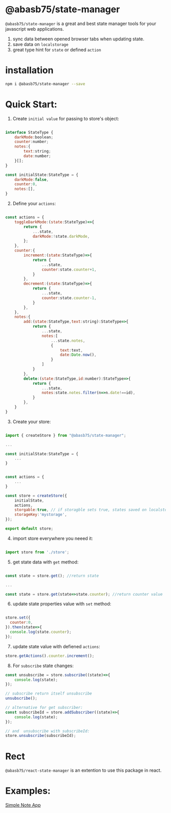 # @abasb75/state-manager
`@abasb75/state-manager` is a great and best state manager tools for your javascript web applications.  
1. sync data between opened browser tabs when updating state.
2. save data on `localstorage`
3. great type hint for `state` or defined `action`

# installation

```sh
npm i @abasb75/state-manager --save
```

# Quick Start:

1. Create `initial value`  for passing to store's object:

```javascript

interface StateType {
    darkMode:boolean;
    counter:number;
    notes:{
        text:string;
        date:number;
    }[];
}

const initialState:StateType = {
    darkMode:false,
    counter:0,
    notes:[],
}

```


2. Define your `actions`:

```javascript

const actions = {
    toggleDarkMode:(state:StateType)=>{
        return {
            ...state,
            darkMode:!state.darkMode,
        };
    },
    counter:{
        increment:(state:StateType)=>{
            return {
                ...state,
                counter:state.counter+1,
            }
        },
        decrement:(state:StateType)=>{
            return {
                ...state,
                counter:state.counter-1,
            }
        },
    },
    notes:{
        add:(state:StateType,text:string):StateType=>{
            return {
                ...state,
                notes:[
                    ...state.notes,
                    {
                        text:text,
                        date:Date.now(),
                    }
                ]
            }
        },
        delete:(state:StateType,id:number):StateType=>{
            return {
                ...state,
                notes:state.notes.filter(n=>n.date!==id),
            }
        },
    }
}

```

3. Create your store:

```javascript

import { createStore } from "@abasb75/state-manager";

...

const initialState:StateType = {
    ...
}


const actions = {
    ...
}

const store = createStore({
    initialState,
    actions,
    storgable:true, // if storagble sets true, states saved on localstorage
    storageKey:'mystorage',
});

export default store;

```

4. import store everywhere you neeed it:

```javascript

import store from './store';

```

5. get state data with `get` method:

```javascript

const state = store.get(); //return state

...

const state = store.get(state=>state.counter); //return counter value 

```

6. update state properties value with `set` method:

```javascript

store.set({
  counter:0,
}).then(state=>{
  console.log(state.counter);
});

```

7. update state value with defiened `actions`:

```javascript
store.getActions().counter.increment();

```

8. For `subscribe` state changes:

```javascript
const unsubscribe = store.subscribe((state)=>{
    console.log(state);
});

// subscribe return itself unsubscribe
unsubscribe();

// alternative for get subscriber:
const subscribeId = store.addSubscriber((state)=>{
    console.log(state);
});

// and  unsubscribe with subscribeId:
store.unsubscribe(subscribeId);

```

# Rect
`@abasb75/react-state-manager` is an extention to use this package in react.

# Examples:
<a href="https://github.com/abasb75/state-manager/tree/main/react-test">Simple Note App</a>